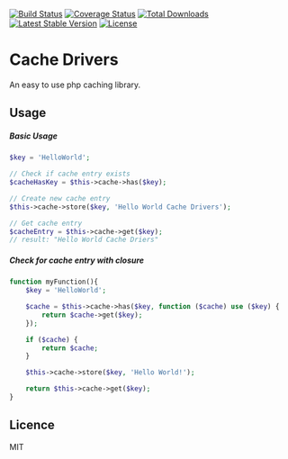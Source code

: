 [![Build Status](https://travis-ci.org/MaartenGDev/CacheDrivers.svg?branch=master)](https://travis-ci.org/MaartenGDev/CacheDrivers)
[![Coverage Status](https://coveralls.io/repos/github/MaartenGDev/CacheDrivers/badge.svg?branch=master)](https://coveralls.io/github/MaartenGDev/CacheDrivers?branch=master)
[![Total Downloads](https://poser.pugx.org/maartengdev/cache-drivers/downloads)](https://packagist.org/packages/maartengdev/cache-drivers)
[![Latest Stable Version](https://poser.pugx.org/maartengdev/cache-drivers/v/stable)](https://packagist.org/packages/maartengdev/cache-drivers)
[![License](https://poser.pugx.org/maartengdev/cache-drivers/license)](https://packagist.org/packages/maartengdev/cache-drivers)
# Cache Drivers
An easy to use php caching library.

## Usage
##### Basic Usage
```PHP
$key = 'HelloWorld';

// Check if cache entry exists
$cacheHasKey = $this->cache->has($key);

// Create new cache entry
$this->cache->store($key, 'Hello World Cache Drivers');

// Get cache entry
$cacheEntry = $this->cache->get($key);
// result: "Hello World Cache Driers"
```
##### Check for cache entry with closure
```PHP
function myFunction(){
    $key = 'HelloWorld';

    $cache = $this->cache->has($key, function ($cache) use ($key) {
        return $cache->get($key);
    });

    if ($cache) {
        return $cache;
    }

    $this->cache->store($key, 'Hello World!');

    return $this->cache->get($key);
}
```

## Licence
MIT

